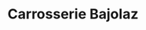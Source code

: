 ---
title: "Carrosserie Bajolaz"
url: /annemasse/carrosserie-bajolaz/
shop: réparation de voitures
---
